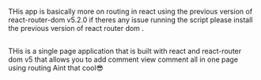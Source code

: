 THis app is basically more on routing in react using the previous version
of react-router-dom v5.2.0
if theres any issue running the script please install the previous version of react router dom .


##
THis is a single page application that is built with react and react-router dom v5 that allows you to add comment view comment all in one page using routing 
Aint that cool😎
